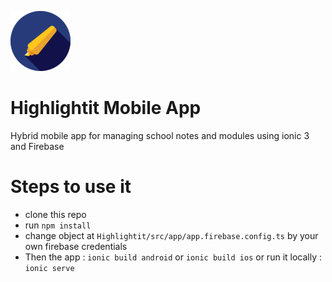 ![App Logo](https://github.com/bondif/highlight-it/blob/master/resources/android/icon/drawable-xhdpi-icon.png "Highlight it Logo")
# Highlightit Mobile App
Hybrid mobile app for managing school notes and modules using ionic 3 and Firebase

# Steps to use it
* clone this repo
* run ``npm install``
* change object at ``Highlightit/src/app/app.firebase.config.ts`` by your own firebase credentials
* Then the app : ``ionic build android`` or ```ionic build ios``` or run it locally : ``ionic serve``
